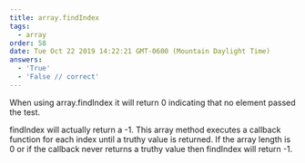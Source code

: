```yaml
---
title: array.findIndex
tags:
  - array
order: 58
date: Tue Oct 22 2019 14:22:21 GMT-0600 (Mountain Daylight Time)
answers: 
  - 'True'
  - 'False // correct'
---
```


When using array.findIndex it will return 0 indicating that no element passed the test.

<!-- explanation -->
findIndex will actually return a -1. This array method executes a callback function for each index until a truthy value is returned. If the array length is 0 or if the callback never returns a truthy value then findIndex will return -1.
